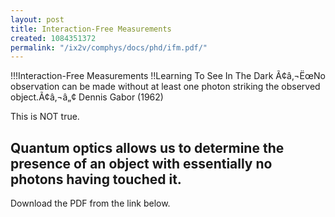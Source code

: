 ```yaml
---
layout: post
title: Interaction-Free Measurements
created: 1084351372
permalink: "/ix2v/comphys/docs/phd/ifm.pdf/"
---
```

!!!Interaction-Free Measurements
!!Learning To See In The Dark
Ã¢â‚¬ËœNo observation can be made without at least
one photon striking the observed object.Ã¢â‚¬â„¢
Dennis Gabor (1962)

This is NOT true.

Quantum optics allows us to determine the
presence of an object with essentially
no photons having touched it.
----
Download the PDF from the link below.
